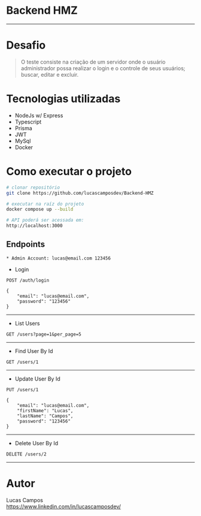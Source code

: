 # Backend HMZ
<hr>

# Desafio

> O teste consiste na criação de um servidor onde o usuário administrador possa realizar o login e o controle de seus usuários; buscar, editar e excluir.

# Tecnologias utilizadas
- NodeJs w/ Express
- Typescript
- Prisma
- JWT
- MySql
- Docker

# Como executar o projeto

```bash
# clonar repositório
git clone https://github.com/lucascamposdev/Backend-HMZ

# executar na raíz do projeto
docker compose up --build

# API poderá ser acessada em:
http://localhost:3000
```

## Endpoints

``` 
* Admin Account: lucas@email.com 123456 
```

- Login
```
POST /auth/login

{
	"email": "lucas@email.com",
	"password": "123456"
}
```

<hr>

- List Users
```
GET /users?page=1&per_page=5
```

<hr>

- Find User By Id
```
GET /users/1
```

<hr>

- Update User By Id
```
PUT /users/1

{
	"email": "lucas@email.com",
	"firstName": "Lucas",
	"lastName": "Campos",
	"password": "123456"
}
```

<hr>

- Delete User By Id
```
DELETE /users/2
```

<hr>

# Autor

Lucas Campos <br/>
https://www.linkedin.com/in/lucascamposdev/


